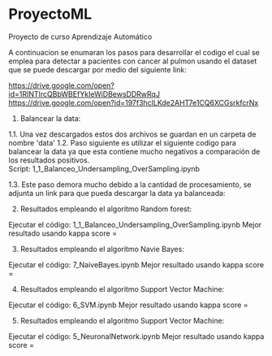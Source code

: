 # ProyectoML
Proyecto de curso Aprendizaje Automático

A continuacion se enumaran los pasos para desarrollar el codigo el cual se emplea para detectar a pacientes con cancer al pulmon usando el dataset que se puede descargar por medio del siguiente link:

https://drive.google.com/open?id=1RINTIrcQBbWBEfYkIeWiDBewsDDRwRqJ
https://drive.google.com/open?id=197f3hclLKde2AHT7e1CQ6XCGsrkfcrNx

1. Balancear la data:

1.1. Una vez descargados estos dos archivos se guardan en un carpeta de nombre 'data'
1.2. Paso siguiente es utilizar el siguiente codigo para balancear la data ya que esta contiene mucho negativos a comparación de los resultados positivos.  
Script: 1_1_Balanceo_Undersampling_OverSampling.ipynb

1.3. Este paso demora mucho debido a la cantidad de procesamiento, se adjunta un link para que pueda descargar la data ya balanceada:



2. Resultados empleando el algoritmo Random forest:

Ejecutar el código: 1_1_Balanceo_Undersampling_OverSampling.ipynb
Mejor resultado usando kappa score =

3. Resultados empleando el algoritmo Navie Bayes:

Ejecutar el código: 7_NaiveBayes.ipynb
Mejor resultado usando kappa score =

4. Resultados empleando el algoritmo Support Vector Machine:

Ejecutar el código: 6_SVM.ipynb
Mejor resultado usando kappa score =

5. Resultados empleando el algoritmo Support Vector Machine:

Ejecutar el código: 5_NeuronalNetwork.ipynb
Mejor resultado usando kappa score =
